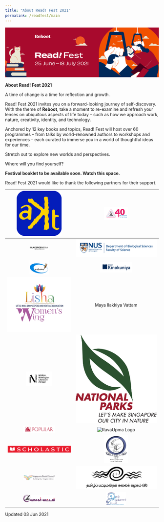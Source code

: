 ```yaml
---
title: "About Read! Fest 2021"
permalink: /readfest/main
---
```


![banner RF](\images\RF_WebsiteHeader.png)

**About Read! Fest 2021**

A time of change is a time for reflection and growth. 

Read! Fest 2021 invites you on a forward-looking journey of self-discovery. With the theme of **Reboot**, take a moment to re-examine and refresh your lenses on ubiquitous aspects of life today – such as how we approach work, nature, creativity, identity, and technology.

Anchored by 12 key books and topics, Read! Fest will host over 60 programmes – from talks by world-renowned authors to workshops and experiences – each curated to immerse you in a world of thoughtful ideas for our time. 

Stretch out to explore new worlds and perspectives. 



Where will you find yourself?



**Festival booklet to be available soon. Watch this space.**



Read! Fest 2021 would like to thank the following partners for their support.

| <img src="/images/RFPartners/AKT Creations2.png" style="width:70%" alt="AKT Creations"/> | <img src="/images/RFPartners/Association of Singapore Tamil Writers logo.jpg" style="width:30%" alt="Association of Singapore Tamil Writers logo"/> |
| :----------------------------------------------------------: | :----------------------------------------------------------: |
| <img src="/images/RFPartners/Blacspice_logo.jpg" style="width:30%" alt="Blacspice_logo"/> | <img src="/images/RFPartners/DBS High Res Logo.jpg" style="width:1000%" alt="DBS High Res Logo"/> |
| <img src="/images/RFPartners/Kavimaalai_Logo.png" style="width:30%" alt="Kavimaalai_Logo"/> | <img src="/images/RFPartners/Kino.png" style="width:40%" alt="Kino"/> |
| <img src="/images/RFPartners/Lisha.png" style="width:100%" alt="Lisha"/> |                     Maya Ilakkiya Vattam                     |
| <img src="/images/RFPartners/NORLA.png" style="width:40%" alt="Norla"/> | <img src="/images/RFPartners/NParks.png" style="width:100%" alt="NParks"/> |
| <img src="/images/RFPartners/POPULARLogo-01.jpg" style="width:50%" alt="POPULARLogo-01"/> | <img src="/images/RFPartners/RavaUpma Logo.png" style="width:25%" alt="RavaUpma Logo"/> |
| <img src="/images/RFPartners/Scholastic.png" style="width:150%" alt="Scholastic"/> | <img src="/images/RFPartners/Singai Tamil Singam LOGO.jpg" style="width:30%" alt="Singai Tamil Singam LOGO"/> |
| <img src="/images/RFPartners/Logo_SBC.jpg" style="width:50%" alt="Logo_SBC"/> | <img src="/images/RFPartners/Tamil Pattimandra Kalai Kazhagam logo.jpg" style="width:200%" alt="Tamil Pattimandra Kalai Kazhagam logo"/> |
| <img src="/images/RFPartners/Vaasagar Vattam.png" style="width:50%" alt="Vaasagar Vattam"/> | <img src="/images/RFPartners/Young Writers.png" style="width:25%" alt="Young Writers"/> |



Updated 03 Jun 2021

